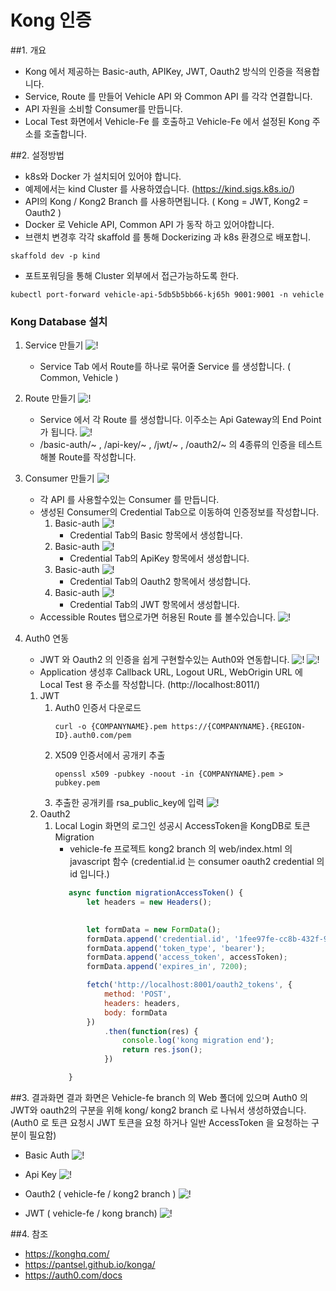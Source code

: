 # Kong 인증

##1. 개요
- Kong 에서 제공하는 Basic-auth, APIKey, JWT, Oauth2 방식의 인증을 적용합니다.
- Service, Route 를 만들어 Vehicle API 와 Common API 를 각각 연결합니다.
- API 자원을 소비할 Consumer를 만듭니다.
- Local Test 화면에서 Vehicle-Fe 를 호출하고 Vehicle-Fe 에서 설정된 Kong 주소를 호출합니다.

##2. 설정방법
- k8s와 Docker 가 설치되어 있어야 합니다.
- 예제에서는 kind Cluster 를 사용하였습니다. (https://kind.sigs.k8s.io/)
- API의 Kong / Kong2 Branch 를 사용하면됩니다. ( Kong = JWT, Kong2 = Oauth2 )
- Docker 로 Vehicle API, Common API 가 동작 하고 있어야합니다.
- 브랜치 변경후 각각 skaffold 를 통해 Dockerizing 과 k8s 환경으로 배포합니.

```shell script
skaffold dev -p kind
```
- 포트포워딩을 통해 Cluster 외부에서 접근가능하도록 한다.
```shell script
kubectl port-forward vehicle-api-5db5b5bb66-kj65h 9001:9001 -n vehicle
```

### Kong Database 설치
1. Service 만들기
    ![!](./Kong-Auth1.png "")
    - Service Tab 에서 Route를 하나로 묶어줄 Service 를 생성합니다. ( Common, Vehicle )
2. Route 만들기
    ![!](./Kong-Auth2.png "")
    - Service 에서 각 Route 를 생성합니다. 이주소는 Api Gateway의 End Point 가 됩니다.
    ![!](./Kong-Auth3.png "")
    - /basic-auth/~ , /api-key/~ , /jwt/~ , /oauth2/~ 의 4종류의 인증을 테스트해볼 Route를 작성합니다.
    
3. Consumer 만들기
    ![!](./Kong-Auth4.png "")
    - 각 API 를 사용할수있는 Consumer 를 만듭니다.
    - 생성된 Consumer의 Credential Tab으로 이동하여 인증정보를 작성합니다.
        1. Basic-auth
        ![!](./Kong-Auth-Basic-Auth.png "")
            - Credential Tab의 Basic 항목에서 생성합니다.
        2. Basic-auth
        ![!](./Kong-Auth-Api-Key.png "")
            - Credential Tab의 ApiKey 항목에서 생성합니다.
        3. Basic-auth
        ![!](./Kong-Auth-Oauth2.png "")
            - Credential Tab의 Oauth2 항목에서 생성합니다.
        4. Basic-auth
        ![!](./Kong-Auth-Jwt.png "")
            - Credential Tab의 JWT 항목에서 생성합니다.
    - Accessible Routes 탭으로가면 허용된 Route 를 볼수있습니다.
    ![!](./Kong-Auth6.png "")
4. Auth0 연동
    - JWT 와 Oauth2 의 인증을 쉽게 구현할수있는 Auth0와 연동합니다.
    ![!](./Kong-Auth-Auth0-1.png "")
    ![!](./Kong-Auth-Auth0-2.png "")
    - Application 생성후 Callback URL, Logout URL, WebOrigin URL 에 Local Test 용 주소를 작성합니다. (http://localhost:8011/)
    1. JWT
        1. Auth0 인증서 다운로드
            ```shell script
            curl -o {COMPANYNAME}.pem https://{COMPANYNAME}.{REGION-ID}.auth0.com/pem
            ```
        2. X509 인증서에서 공개키 추출
            ```shell script
            openssl x509 -pubkey -noout -in {COMPANYNAME}.pem > pubkey.pem
            ```
        3. 추출한 공개키를 rsa_public_key에 입력
        ![!](./Kong-Auth-Jwt2.png "")
    2. Oauth2
        1. Local Login 화면의 로그인 성공시 AccessToken을 KongDB로 토큰 Migration
            - vehicle-fe 프로젝트 kong2 branch 의 web/index.html 의 javascript 함수
                (credential.id 는 consumer oauth2 credential 의 id 입니다.)
            ```javascript
               async function migrationAccessToken() {
                   let headers = new Headers();
                   
           
                   let formData = new FormData();
                   formData.append('credential.id', '1fee97fe-cc8b-432f-997a-1bff24d5b3e5');
                   formData.append('token_type', 'bearer');
                   formData.append('access_token', accessToken);
                   formData.append('expires_in', 7200);
           
                   fetch('http://localhost:8001/oauth2_tokens', {
                       method: 'POST',
                       headers: headers,
                       body: formData
                   })
                       .then(function(res) {
                           console.log('kong migration end');
                           return res.json();
                       })
           
               }
            ```
        
        
        
    
            

##3. 결과화면
결과 화면은 Vehicle-fe branch 의  Web 폴더에 있으며 Auth0 의 JWT와 oauth2의 구분을 위해 kong/ kong2 branch 로 나눠서 생성하였습니다.
(Auth0 로 토큰 요청시 JWT 토큰을 요청 하거나 일반 AccessToken 을 요청하는 구분이 필요함)

- Basic Auth
![!](./Kong-Auth-Result1.png "")

- Api Key
![!](./Kong-Auth-Result2.png "")

- Oauth2 ( vehicle-fe / kong2 branch )
![!](./Kong-Auth-Result3.png "")

- JWT ( vehicle-fe / kong branch)
![!](./Kong-Auth-Result4.png "")

##4. 참조
- https://konghq.com/
- https://pantsel.github.io/konga/
- https://auth0.com/docs




